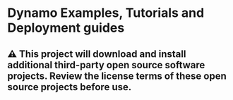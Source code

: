 # Dynamo Examples, Tutorials and Deployment guides

## ⚠️ This project will download and install additional third-party open source software projects. Review the license terms of these open source projects before use.
